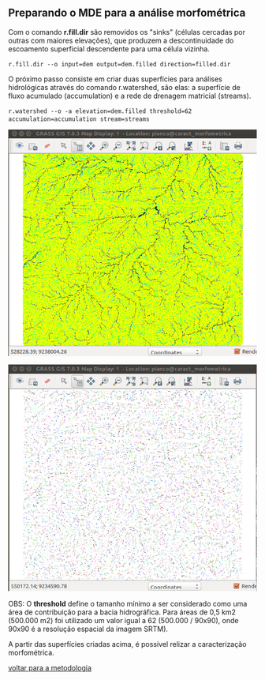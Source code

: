 ##  Preparando o MDE para a análise morfométrica

Com o comando **r.fill.dir** são removidos os "sinks" (células cercadas por outras com maiores elevações), que produzem a descontinuidade do escoamento superficial descendente para uma célula vizinha.

```
r.fill.dir --o input=dem output=dem.filled direction=filled.dir
```

O próximo passo consiste em criar duas superfícies para análises hidrológicas através do comando r.watershed, são elas: a superfície de fluxo acumulado (accumulation) e a rede de drenagem matricial (streams).

```
r.watershed --o -a elevation=dem.filled threshold=62 accumulation=accumulation stream=streams
```

![image](img/13.png)

![image](img/14.png)


OBS: O **threshold** define o tamanho mínimo a ser considerado como uma área de contribuição para a bacia hidrográfica.
Para áreas de 0,5 km2 (500.000 m2) foi utilizado um valor igual a 62  (500.000 / 90x90), onde 90x90 é a resolução espacial da imagem SRTM).


A partir das superfícies criadas acima, é possível relizar a caracterização morfométrica.


[voltar para a metodologia][0]


[0]:metodologia.md